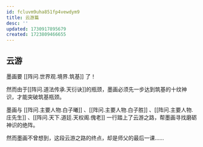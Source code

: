 ```yaml
---
id: fcluvm9uha851fp4vewdym9
title: 云游篇
desc: ''
updated: 1730917895679
created: 1723809466655
---
```


## 云游

墨画要 [[阵问.世界观.境界.筑基]] 了！

然而由于[[阵问.道法传承.天衍诀]]的瓶颈，墨画必须先一步达到筑基的十纹神识，才能突破筑基瓶颈。

墨画与 [[阵问.主要人物.白子曦]] 、[[阵问.主要人物.白子胜]] 、[[阵问.主要人物.庄先生]]  、[[阵问.天下.道廷.天权阁.傀老]] 一行踏上了云游之路，帮墨画寻找磨砺神识的绝阵。

然而墨画不曾想到，这段云游之路的终点，却是师父的最后一课……
